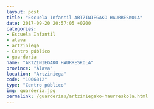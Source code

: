 ```yaml
---
layout: post
title: "Escuela Infantil ARTZINIEGAKO HAURRESKOLA"
date: 2017-09-20 20:57:05 +0200
categories:
- Escuela Infantil
- alava
- artziniega
- Centro público
- guarderia
name: "ARTZINIEGAKO HAURRESKOLA"
province: "Álava"
location: "Artziniega"
code: "1006812"
type: "Centro público"
img: guarderia.jpg
permalink: /guarderias/artziniegako-haurreskola.html
---
```


